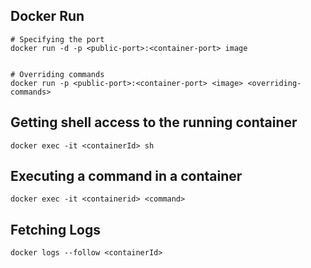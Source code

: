 ## Docker Run
```
# Specifying the port
docker run -d -p <public-port>:<container-port> image


# Overriding commands
docker run -p <public-port>:<container-port> <image> <overriding-commands>
```

## Getting shell access to the running container
```
docker exec -it <containerId> sh
```

## Executing a command in a container
```
docker exec -it <containerid> <command>
```

## Fetching Logs
```
docker logs --follow <containerId>
```
